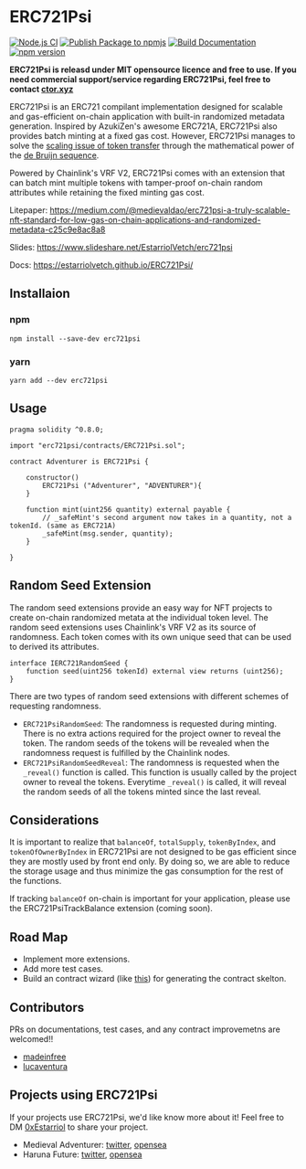 # ERC721Psi
[![Node.js CI](https://github.com/estarriolvetch/ERC721Psi/actions/workflows/node.js.yml/badge.svg)](https://github.com/estarriolvetch/ERC721Psi/actions/workflows/node.js.yml)
[![Publish Package to npmjs](https://github.com/estarriolvetch/ERC721Psi/actions/workflows/deploy_npm.yml/badge.svg)](https://github.com/estarriolvetch/ERC721Psi/actions/workflows/deploy_npm.yml)
[![Build Documentation](https://github.com/estarriolvetch/ERC721Psi/actions/workflows/make_docs.yml/badge.svg)](https://github.com/estarriolvetch/ERC721Psi/actions/workflows/make_docs.yml)
[![npm version](https://badge.fury.io/js/erc721psi.svg)](https://www.npmjs.com/package/erc721psi)

**ERC721Psi is releasd under MIT opensource licence and free to use. If you need commercial support/service regarding ERC721Psi, feel free to contact [ctor.xyz](https://ctor.xyz)**


ERC721Psi is an ERC721 compilant implementation designed for scalable and gas-efficient on-chain application with built-in randomized metadata generation. Inspired by AzukiZen's awesome ERC721A, ERC721Psi also provides batch minting at a fixed gas cost. However, ERC721Psi manages to solve the [scaling issue of token transfer](https://github.com/chiru-labs/ERC721A/issues/145) through the mathematical power of the [de Bruijn sequence](https://en.wikipedia.org/wiki/De_Bruijn_sequence).

Powered by Chainlink's VRF V2, ERC721Psi comes with an extension that can batch mint multiple tokens with tamper-proof on-chain random attributes while retaining the fixed minting gas cost.

Litepaper: https://medium.com/@medievaldao/erc721psi-a-truly-scalable-nft-standard-for-low-gas-on-chain-applications-and-randomized-metadata-c25c9e8ac8a8

Slides: https://www.slideshare.net/EstarriolVetch/erc721psi

Docs: https://estarriolvetch.github.io/ERC721Psi/
## Installaion
### npm
```
npm install --save-dev erc721psi
```
### yarn
```
yarn add --dev erc721psi
```
## Usage
```solidity
pragma solidity ^0.8.0;

import "erc721psi/contracts/ERC721Psi.sol";

contract Adventurer is ERC721Psi {

    constructor() 
        ERC721Psi ("Adventurer", "ADVENTURER"){
    }

    function mint(uint256 quantity) external payable {
        // _safeMint's second argument now takes in a quantity, not a tokenId. (same as ERC721A)
        _safeMint(msg.sender, quantity);
    }

}
```

## Random Seed Extension
The random seed extensions provide an easy way for NFT projects to create on-chain randomized metata at the individual token level. The random seed extensions uses Chainlink's VRF V2 as its source of randomness. Each token comes with its own unique seed that can be used to derived its attributes.
```solidity
interface IERC721RandomSeed {
    function seed(uint256 tokenId) external view returns (uint256);
}
```
There are two types of random seed extensions with different schemes of requesting randomness. 
- `ERC721PsiRandomSeed`: The randomness is requested during minting. There is no extra actions required for the project owner to reveal the token. The random seeds of the tokens will be revealed when the randomness request is fulfilled by the Chainlink nodes.
- `ERC721PsiRandomSeedReveal`: The randomness is requested when the `_reveal()` function is called. This function is usually called by the project owner to reveal the tokens. Everytime `_reveal()` is called, it will reveal the random seeds of all the tokens minted since the last reveal.

## Considerations
It is important to realize that `balanceOf`, `totalSupply`, `tokenByIndex`, and `tokenOfOwnerByIndex` in ERC721Psi are not designed to be gas efficient since they are mostly used by front end only. By doing so, we are able to reduce the storage usage and thus minimize the gas consumption for the rest of the functions.

If tracking `balanceOf` on-chain is important for your application, please use the ERC721PsiTrackBalance extension (coming soon).

## Road Map
- Implement more extensions.
- Add more test cases.
- Build an contract wizard (like [this](https://wizard.openzeppelin.com/#erc721)) for generating the contract skelton. 

## Contributors
PRs on documentations, test cases, and any contract improvemetns are welcomed!!
- [madeinfree](https://github.com/madeinfree)
- [lucaventura](https://github.com/lucaventura)
## Projects using ERC721Psi
If your projects use ERC721Psi, we'd like know more about it!
Feel free to DM [0xEstarriol](https://twitter.com/0xEstarriol) to share your project.
- Medieval Adventurer: [twitter](https://twitter.com/DaoMedieval), [opensea](https://opensea.io/collection/medieval-adventurer/)
- Haruna Future: [twitter](https://twitter.com/HarunaNft), [opensea](https://opensea.io/collection/harunafutureofficial)
